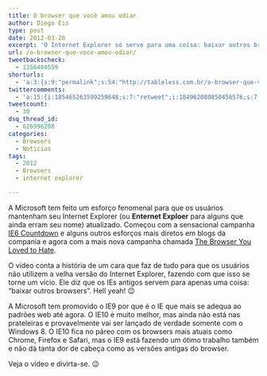 ```yaml
---
title: O browser que você amou odiar
author: Diego Eis
type: post
date: 2012-03-28
excerpt: 'O Internet Explorer só serve para uma coisa: baixar outros browsers. Veja a mais nova campanha da Microsoft.'
url: /o-browser-que-voce-amou-odiar/
tweetbackscheck:
  - 1356404559
shorturls:
  - 'a:3:{s:9:"permalink";s:54:"http://tableless.com.br/o-browser-que-voce-amou-odiar/";s:7:"tinyurl";s:26:"http://tinyurl.com/73eoo9p";s:4:"isgd";s:19:"http://is.gd/qd0HJM";}'
twittercomments:
  - 'a:15:{i:185465263599259648;s:7:"retweet";i:184962080850456576;s:7:"retweet";i:190109851798618113;s:7:"retweet";i:190078622432899073;s:7:"retweet";i:190055412148604930;s:7:"retweet";i:190054694234750977;s:7:"retweet";i:195136072177553408;s:7:"retweet";i:195129367939133440;s:7:"retweet";i:195128153813950465;s:7:"retweet";i:195128147660914688;s:7:"retweet";i:208238172604338177;s:7:"retweet";i:208223411309264896;s:7:"retweet";i:208178528657739776;s:7:"retweet";i:208176808359768065;s:7:"retweet";i:208173693426339840;s:7:"retweet";}'
tweetcount:
  - 30
dsq_thread_id:
  - 626996208
categories:
  - Browsers
  - Notícias
tags:
  - 2012
  - Browsers
  - internet explorer

---
```

A Microsoft tem feito um esforço fenomenal para que os usuários mantenham seu Internet Explorer (ou **Enternet Exploer** para alguns que ainda erram seu nome) atualizado. Começou com a sensacional campanha [IE6 Countdown][1] e alguns outros esforços mais diretos em blogs da compania e agora com a mais nova campanha chamada [The Browser You Loved to Hate][2].

O vídeo conta a história de um cara que faz de tudo para que os usuários não utilizem a velha versão do Internet Explorer, fazendo com que isso se torne um vício. Ele diz que os IEs antigos servem para apenas uma coisa: &#8220;baixar outros browsers&#8221;. Hell yeah! 😉 

A Microsoft tem promovido o IE9 por que é o IE que mais se adequa ao padrões web até agora. O IE10 é muito melhor, mas ainda não está nas prateleiras e provavelmente vai ser lançado de verdade somente com o Windows 8. O IE10 fica no páreo com os browsers mais atuais como Chrome, Firefox e Safari, mas o IE9 está fazendo um ótimo trabalho também e não dá tanta dor de cabeça como as versões antigas do browser.

Veja o vídeo e divirta-se. 😉

 [1]: http://www.ie6countdown.com/
 [2]: http://browseryoulovedtohate.com/?utm_source=TablelessComBr&utm_medium=Post&utm_campaign=TablelessComBr&utm_nooverride=1